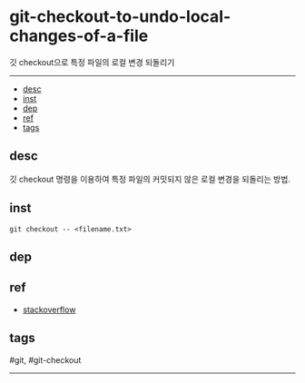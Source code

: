 # git-checkout-to-undo-local-changes-of-a-file

깃 checkout으로 특정 파일의 로컬 변경 되돌리기
 
--------------------------

- [desc](#desc)
- [inst](#inst)
- [dep](#dep)
- [ref](#ref)
- [tags](#tags)

## desc

깃 checkout 명령을 이용하여 특정 파일의 커밋되지 않은 로컬 변경을 되돌리는 방법.

## inst

`git checkout -- <filename.txt>`

## dep

## ref
  - [stackoverflow](https://stackoverflow.com/questions/31281679/how-to-undo-local-changes-to-a-specific-file)

## tags
  #git, #git-checkout



--------------------------


 